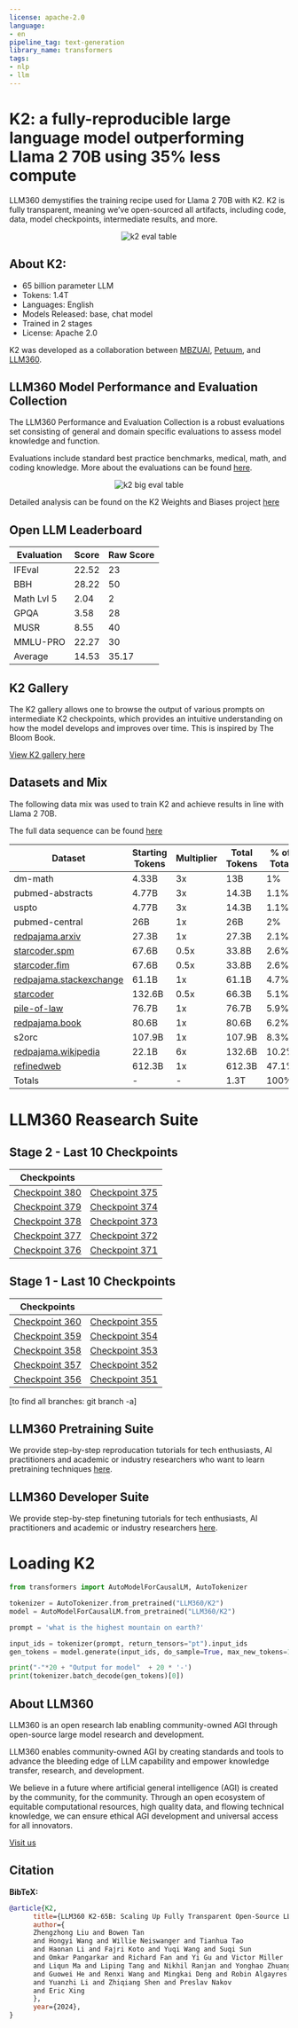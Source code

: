 ```yaml
---
license: apache-2.0
language:
- en
pipeline_tag: text-generation
library_name: transformers
tags:
- nlp
- llm
---
```

# K2: a fully-reproducible large language model outperforming Llama 2 70B using 35% less compute

LLM360 demystifies the training recipe used for Llama 2 70B with K2. K2 is fully transparent, meaning we’ve open-sourced all artifacts, including code, data, model checkpoints, intermediate results, and more.

<center><img src="k2_eval_table.png" alt="k2 eval table" /></center>

## About K2:
* 65 billion parameter LLM
* Tokens: 1.4T
* Languages: English
* Models Released: base, chat model
* Trained in 2 stages
* License: Apache 2.0

K2 was developed as a collaboration between [MBZUAI](https://mbzuai.ac.ae/institute-of-foundation-models/), [Petuum](https://www.petuum.com/), and [LLM360](https://www.llm360.ai/).

## LLM360 Model Performance and Evaluation Collection

The LLM360 Performance and Evaluation Collection is a robust evaluations set consisting of general and domain specific evaluations to assess model knowledge and function. 


Evaluations include standard best practice benchmarks, medical, math, and coding knowledge. More about the evaluations can be found [here](https://www.llm360.ai/evaluation.html).


<center><img src="k2_table_of_tables.png" alt="k2 big eval table"/></center>

Detailed analysis can be found on the K2 Weights and Biases project [here](https://wandb.ai/llm360/K2?nw=29mu6l0zzqq)

## Open LLM Leaderboard
| Evaluation      | Score      | Raw Score      |
| ----------- | ----------- | ----------- | 
| IFEval   | 22.52        | 23       |
| BBH   | 28.22        | 50       |
| Math Lvl 5   | 2.04        | 2       |
| GPQA   | 3.58        | 28       |
| MUSR   | 8.55        | 40       |
| MMLU-PRO   | 22.27        | 30       |
| Average   | 14.53        | 35.17       |

## K2 Gallery
The K2 gallery allows one to browse the output of various prompts on intermediate K2 checkpoints, which provides an intuitive understanding on how the model develops and improves over time. This is inspired by The Bloom Book.

[View K2 gallery here](https://huggingface.co/spaces/LLM360/k2-gallery)

## Datasets and Mix

The following data mix was used to train K2 and achieve results in line with Llama 2 70B. 

The full data sequence can be found [here](https://huggingface.co/datasets/LLM360/K2Datasets/tree/main) 

| Dataset      | Starting Tokens      | Multiplier      | Total Tokens      |% of Total      |
| ----------- | ----------- | ----------- | ----------- | ----------- |
| dm-math   | 4.33B        | 3x       | 13B       | 1%       |
| pubmed-abstracts   | 4.77B        | 3x       | 14.3B       | 1.1%       |
| uspto   | 4.77B        | 3x       | 14.3B       | 1.1%       |
| pubmed-central   | 26B        | 1x       | 26B       | 2%       |
| [redpajama.arxiv](https://huggingface.co/datasets/cerebras/SlimPajama-627B)   | 27.3B        | 1x       | 27.3B       | 2.1%       |
| [starcoder.spm](https://huggingface.co/datasets/bigcode/starcoderdata)   | 67.6B        | 0.5x       | 33.8B       | 2.6%       |
| [starcoder.fim](https://huggingface.co/datasets/bigcode/starcoderdata)   | 67.6B        | 0.5x       | 33.8B       | 2.6%       |
| [redpajama.stackexchange](https://huggingface.co/datasets/cerebras/SlimPajama-627B)   | 61.1B        | 1x       | 61.1B       | 4.7%       |
| [starcoder](https://huggingface.co/datasets/bigcode/starcoderdata)   | 132.6B        | 0.5x       | 66.3B       | 5.1%       |
| [pile-of-law](https://huggingface.co/datasets/pile-of-law/pile-of-law)   | 76.7B        | 1x       | 76.7B       | 5.9%       |
| [redpajama.book](https://huggingface.co/datasets/cerebras/SlimPajama-627B)   | 80.6B        | 1x       | 80.6B       | 6.2%       |
| s2orc   | 107.9B        | 1x       | 107.9B       | 8.3%       |
| [redpajama.wikipedia](https://huggingface.co/datasets/cerebras/SlimPajama-627B)   | 22.1B        | 6x       | 132.6B       | 10.2%       |
| [refinedweb](https://huggingface.co/datasets/tiiuae/falcon-refinedweb)   | 612.3B        | 1x       | 612.3B       | 47.1%       |
| Totals   | -        | -       | 1.3T       | 100%       |


# LLM360 Reasearch Suite

## Stage 2 - Last 10 Checkpoints
| Checkpoints      |  |
| ----------- | ----------- |
| [Checkpoint 380](https://huggingface.co/LLM360/K2/tree/ministage2_ckpt_380)     | [Checkpoint 375](https://huggingface.co/LLM360/K2/tree/ministage2_ckpt_375)       |
| [Checkpoint 379](https://huggingface.co/LLM360/K2/tree/ministage2_ckpt_379)   | [Checkpoint 374](https://huggingface.co/LLM360/K2/tree/ministage2_ckpt_374)        |
| [Checkpoint 378](https://huggingface.co/LLM360/K2/tree/ministage2_ckpt_378)   | [Checkpoint 373](https://huggingface.co/LLM360/K2/tree/ministage2_ckpt_373)        |
| [Checkpoint 377](https://huggingface.co/LLM360/K2/tree/ministage2_ckpt_377)   | [Checkpoint 372](https://huggingface.co/LLM360/K2/tree/ministage2_ckpt_372)        |
| [Checkpoint 376](https://huggingface.co/LLM360/K2/tree/ministage2_ckpt_376)   | [Checkpoint 371](https://huggingface.co/LLM360/K2/tree/ministage2_ckpt_371)        |

## Stage 1 - Last 10 Checkpoints
| Checkpoints      |  |
| ----------- | ----------- |
| [Checkpoint 360](https://huggingface.co/LLM360/K2/tree/ckpt_360)     | [Checkpoint 355](https://huggingface.co/LLM360/K2/tree/ckpt_355)       |
| [Checkpoint 359](https://huggingface.co/LLM360/K2/tree/ckpt_359)   | [Checkpoint 354](https://huggingface.co/LLM360/K2/tree/ckpt_354)        |
| [Checkpoint 358](https://huggingface.co/LLM360/K2/tree/ckpt_358)   | [Checkpoint 353](https://huggingface.co/LLM360/K2/tree/ckpt_353)        |
| [Checkpoint 357](https://huggingface.co/LLM360/K2/tree/ckpt_357)   | [Checkpoint 352](https://huggingface.co/LLM360/K2/tree/ckpt_352)        |
| [Checkpoint 356](https://huggingface.co/LLM360/K2/tree/ckpt_356)   | [Checkpoint 351](https://huggingface.co/LLM360/K2/tree/ckpt_351)        |

[to find all branches: git branch -a]

## LLM360 Pretraining Suite
We provide step-by-step reproducation tutorials for tech enthusiasts, AI practitioners and academic or industry researchers who want to learn pretraining techniques [here](https://www.llm360.ai/pretraining.html).

## LLM360 Developer Suite
We provide step-by-step finetuning tutorials for tech enthusiasts, AI practitioners and academic or industry researchers [here](https://www.llm360.ai/developer.html).

# Loading K2
```python
from transformers import AutoModelForCausalLM, AutoTokenizer

tokenizer = AutoTokenizer.from_pretrained("LLM360/K2")
model = AutoModelForCausalLM.from_pretrained("LLM360/K2")

prompt = 'what is the highest mountain on earth?'

input_ids = tokenizer(prompt, return_tensors="pt").input_ids
gen_tokens = model.generate(input_ids, do_sample=True, max_new_tokens=128)

print("-"*20 + "Output for model"  + 20 * '-')
print(tokenizer.batch_decode(gen_tokens)[0])
```



## About LLM360
LLM360 is an open research lab enabling community-owned AGI through open-source large model research and development.


LLM360 enables community-owned AGI by creating standards and tools to advance the bleeding edge of LLM capability and empower knowledge transfer, research, and development. 

We believe in a future where artificial general intelligence (AGI) is created by the community, for the community. Through an open ecosystem of equitable computational resources, high quality data, and flowing technical knowledge, we can ensure ethical AGI development and universal access for all innovators.

[Visit us](https://www.llm360.ai/)

## Citation

**BibTeX:**

```bibtex
@article{K2,
      title={LLM360 K2-65B: Scaling Up Fully Transparent Open-Source LLMs}, 
      author={
      Zhengzhong Liu and Bowen Tan
      and Hongyi Wang and Willie Neiswanger and Tianhua Tao
      and Haonan Li and Fajri Koto and Yuqi Wang and Suqi Sun
      and Omkar Pangarkar and Richard Fan and Yi Gu and Victor Miller
      and Liqun Ma and Liping Tang and Nikhil Ranjan and Yonghao Zhuang
      and Guowei He and Renxi Wang and Mingkai Deng and Robin Algayres 
      and Yuanzhi Li and Zhiqiang Shen and Preslav Nakov
      and Eric Xing      
      },
      year={2024},
}

```